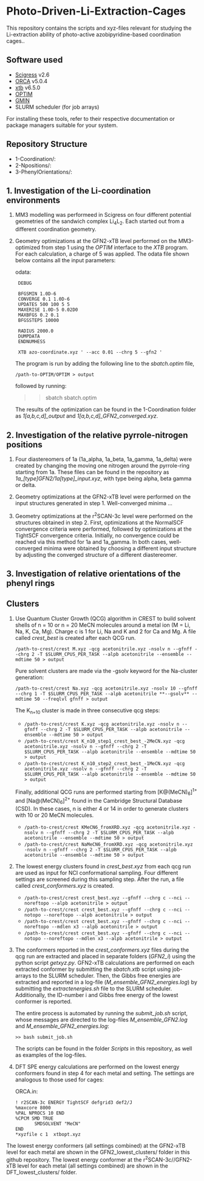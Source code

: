# Photo-Driven-Li-Extraction-Cages
This repository contains the scripts and xyz-files relevant for studying the Li-extraction ability of photo-active azobipyridine-based coordination cages..

## Software used
- [Scigress](https://www.fqs.pl/en/chemistry/products/scigress) v2.6
- [ORCA](https://www.faccts.de/orca/) v5.0.4
- [xtb](https://github.com/grimme-lab/xtb) v6.5.0
- [OPTIM](https://www-wales.ch.cam.ac.uk/OPTIM/)
- [GMIN](https://www-wales.ch.cam.ac.uk/GMIN/)
- SLURM scheduler (for job arrays)

For installing these tools, refer to their respective documentation or package managers suitable for your system.

## Repository Structure
- 1-Coordination/:
- 2-Npositions/:
- 3-PhenylOrientations/:

## 1. Investigation of the Li-coordination environments
1) MM3 modelling was performeed in Scigress on four different potential geometries of the sandwich complex Li<sub>4</sub>L<sub>2</sub>. Each started out from a different coordination geometry.

2) Geometry optimizations at the GFN2-xTB level performed on the MM3-optimized from step 1 using the *OPTIM* interface to the *XTB* program. For each calculation, a charge of 5 was applied. The odata file shown below contains all the input parameters:

   odata:
   ```
    DEBUG

    BFGSMIN 1.0D-6
    CONVERGE 0.1 1.0D-6
    UPDATES 500 100 5 5
    MAXERISE 1.0D-5 0.02D0
    MAXBFGS 0.2 0.1
    BFGSSTEPS 10000

    RADIUS 2000.0
    DUMPDATA
    ENDNUMHESS

    XTB azo-coordinate.xyz ' --acc 0.01 --chrg 5 --gfn2 '
   ```

   The program is run by adding the following line to the *sbatch.optim* file,
   ```
   /path-to-OPTIM/OPTIM > output
   ```
   followed by running:
   
   >>sbatch sbatch.optim

   The results of the optimization can be found in the 1-Coordination folder as *1[a,b,c,d]_output* and *1[a,b,c,d]_GFN2_converged.xyz*.
   
## 2. Investigation of the relative pyrrole-nitrogen positions
1) Four diastereomers of 1a (1a_alpha, 1a_beta, 1a_gamma, 1a_delta) were created by changing the moving one nitrogen around the pyrrole-ring starting from 1a. These files can be found in the repository as *1a_[type]_GFN2/1a_[type]_input.xyz*, with type being alpha, beta gamma or delta.
   
2) Geometry optimizations at the GFN2-xTB level were performed on the input structures generated in step 1. Well-converged minima ...

3) Geometry optimizations at the r<sup>2</sup>SCAN-3c level were performed on the structures obtained in step 2. First, optimizations at the NormalSCF convergence criteria were performed, followed by optimizations at the TightSCF convergence criteria. Initially, no convergence could be reached via this method for 1a and 1a_gamma. In both cases, well-converged minima were obtained by choosing a different input structure by adjusting the converged structure of a different diastereomer. 

## 3. Investigation of relative orientations of the phenyl rings






## Clusters
1) Use Quantum Cluster Growth (QCG) algorithm in CREST to build solvent shells of n = 10 or n = 20 MeCN molecules around a metal ion (M = Li, Na, K, Ca, Mg). Charge c is 1 for Li, Na and K and 2 for Ca and Mg. A file called *crest_best* is created after each QCG run.
   
   ```
   /path-to-crest/crest M.xyz -qcg acetonitrile.xyz -nsolv n --gfnff --chrg 2 -T $SLURM_CPUS_PER_TASK --alpb acetonitrile --ensemble --mdtime 50 > output
   ```
   
   Pure solvent clusters are made via the -gsolv keyword for the Na-cluster generation:
   ```
   /path-to-crest/crest Na.xyz -qcg acetonitrile.xyz -nsolv 10 --gfnff --chrg 1 -T $SLURM_CPUS_PER_TASK --alpb acetonitrile **--gsolv** --mdtime 50 --freqlvl gfnff > output 
   ```
   
   The K<sub>n=10</sub> cluster is made in three consecutive qcg steps:
   - ```/path-to-crest/crest K.xyz -qcg acetonitrile.xyz -nsolv n --gfnff --chrg 2 -T $SLURM_CPUS_PER_TASK --alpb acetonitrile --ensemble --mdtime 50 > output```
   - ```/path-to-crest/crest K_n10_step1_crest_best_-2MeCN.xyz -qcg acetonitrile.xyz -nsolv n --gfnff --chrg 2 -T $SLURM_CPUS_PER_TASK --alpb acetonitrile --ensemble --mdtime 50 > output```
   - ```/path-to-crest/crest K_n10_step2_crest_best_-1MeCN.xyz -qcg acetonitrile.xyz -nsolv n --gfnff --chrg 2 -T $SLURM_CPUS_PER_TASK --alpb acetonitrile --ensemble --mdtime 50 > output```

   Finally, additional QCG runs are performed starting from [K@(MeCN)<sub>6</sub>]<sup>1+</sup> and [Na@(MeCN)<sub>6</sub>]<sup>2+</sup> found in the Cambridge Structural Database (CSD). In these cases, n is either 4 or 14 in order to generate clusters with 10 or 20 MeCN molecules.
   - ```/path-to-crest/crest KMeCN6_fromXRD.xyz -qcg acetonitrile.xyz -nsolv n --gfnff --chrg 2 -T $SLURM_CPUS_PER_TASK --alpb acetonitrile --ensemble --mdtime 50 > output```
   - ```/path-to-crest/crest NaMeCN6_fromXRD.xyz -qcg acetonitrile.xyz -nsolv n --gfnff --chrg 2 -T $SLURM_CPUS_PER_TASK --alpb acetonitrile --ensemble --mdtime 50 > output```

3) The lowest energy clusters found in *crest_best.xyz* from each qcg run are used as input for NCI conformational sampling. Four different settings are screened during this sampling step. After the run, a file called *crest_conformers.xyz* is created.
   - ```/path-to-crest/crest crest_best.xyz --gfnff --chrg c --nci --noreftopo --alpb acetonitrile > output```
   - ```/path-to-crest/crest crest_best.xyz --gfnff --chrg c --nci --notopo --noreftopo --alpb acetonitrile > output```
   - ```/path-to-crest/crest crest_best.xyz --gfnff --chrg c --nci --noreftopo --mdlen x3 --alpb acetonitrile > output```
   - ```/path-to-crest/crest crest_best.xyz --gfnff --chrg c --nci --notopo --noreftopo --mdlen x3 --alpb acetonitrile > output```
  
4) The conformers reported in the *crest_conformers.xyz* files during the qcg run are extracted and placed in separate folders (*GFN2_i*) using the python script *getxyz.py*. GFN2-xTB calculations are performed on each extracted conformer by submitting the *sbatch.xtb* script using job-arrays to the SLURM scheduler. Then, the Gibbs free energies are extracted and reported in a log-file (*M_ensemble_GFN2_energies.log*) by submitting the *extractenergies.sh* file to the SLURM scheduler. Additionally, the ID-number i and Gibbs free energy of the lowest conformer is reported.

   The entire process is automated by running the *submit_job.sh* script, whose messages are directed to the log-files *M_ensemble_GFN2.log* and *M_ensemble_GFN2_energies.log*:
   
   ```>> bash submit_job.sh```
   
   The scripts can be found in the folder *Scripts* in this repository, as well as examples of the log-files.

7) DFT SPE energy calculations are performed on the lowest energy conformers found in step 4 for each metal and setting.  The settings are analogous to those used for cages:
   
   ORCA.in:
   ```
   ! r2SCAN-3c ENERGY TightSCF defgrid3 def2/J
   %maxcore 8000
   %PAL NPROCS 10 END
   %CPCM SMD TRUE
          SMDSOLVENT "MeCN"
   END
   *xyzfile c 1  xtbopt.xyz
   ```

The lowest energy conformers (all settings combined) at the GFN2-xTB level for each metal are shown in the GFN2_lowest_clusters/ folder in this github repository. The lowest energy conformer at the r<sup>2</sup>SCAN-3c//GFN2-xTB level for each metal (all settings combined) are shown in the DFT_lowest_clusters/ folder.
